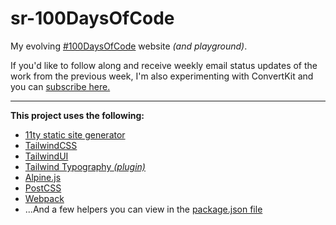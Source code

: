 # sr-100DaysOfCode

My evolving [#100DaysOfCode](https://www.100daysofcode.com/) website *(and playground)*.

If you'd like to follow along and receive weekly email status updates of the work from the previous week, I'm also experimenting with ConvertKit and you can [subscribe here.](https://shanerobinson.ck.page/100daysofcode)

---
**This project uses the following:**

- [11ty static site generator](https://www.11ty.dev)
- [TailwindCSS](https://tailwindcss.com)
- [TailwindUI](https://tailwind.ui)
- [Tailwind Typography *(plugin)*](https://github.com/tailwindlabs/tailwindcss-typography)
- [Alpine.js](https://github.com/alpinejs/alpine)
- [PostCSS](https://postcss.org/)
- [Webpack](https://webpack.js.org/)
- ...And a few helpers you can view in the [package.json file](/package.json)


